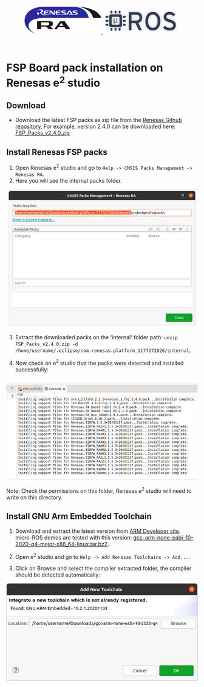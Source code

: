 <a href="https://www.zephyrproject.org">
   <p align="center">
      <img width="40%" src=".images/renesas_logo.gif">
      <img width="40%" src=".images/microros_logo.png">
   </p>
</a>
<br/>

# FSP Board pack installation on Renesas e<sup>2</sup> studio

## Download

- Download the latest FSP packs as zip file from the  [Renesas Github repository](https://github.com/renesas/fsp/releases). For example, version 2.4.0 can be downloaded here: [FSP_Packs_v2.4.0.zip](https://github.com/renesas/fsp/releases/download/v2.4.0/FSP_Packs_v2.4.0.zip)

## Install Renesas FSP packs

1. Open Renesas e<sup>2</sup> studio and go to `Help -> CMSIS Packs Management -> Renesas RA`.
2. Here you will see the internal packs folder.

![image](.images/Packs_path.png)

3. Extract the downloaded packs on the 'internal' folder path: `unzip FSP_Packs_v2.4.0.zip -d /home/username/.eclipse/com.renesas.platform_1177272026/internal`.

4. Now check on e<sup>2</sup> studio that the packs were detected and installed successfully:

![image](.images/FSP_installed.png)

Note: Check the permissions on this folder, Renesas e<sup>2</sup> studio will need to write on this directory.

## Install GNU Arm Embedded Toolchain

1. Download and extract the latest version from [ARM Developer site](https://developer.arm.com/tools-and-software/open-source-software/developer-tools/gnu-toolchain/gnu-rm/downloads). micro-ROS demos are tested with this version: [gcc-arm-none-eabi-10-2020-q4-major-x86_64-linux.tar.bz2](https://developer.arm.com/-/media/Files/downloads/gnu-rm/10-2020q4/gcc-arm-none-eabi-10-2020-q4-major-x86_64-linux.tar.bz2?revision=ca0cbf9c-9de2-491c-ac48-898b5bbc0443&la=en&hash=68760A8AE66026BCF99F05AC017A6A50C6FD832A).

2. Open e<sup>2</sup> studio and go to `Help -> Add Renesas Toolchains -> Add...`.
3. Click on Browse and select the compiler extracted folder, the compiler should be detected automatically:

![image](.images/Compiler_install.png)
